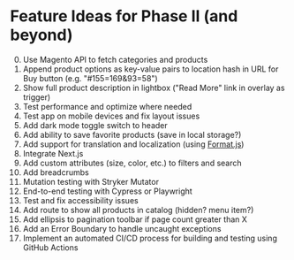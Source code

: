 # Feature Ideas for Phase II (and beyond)

0. Use Magento API to fetch categories and products
1. Append product options as key-value pairs to location hash in URL for Buy button (e.g. "#155=169&93=58")
2. Show full product description in lightbox ("Read More" link in overlay as trigger)
3. Test performance and optimize where needed
4. Test app on mobile devices and fix layout issues
5. Add dark mode toggle switch to header
6. Add ability to save favorite products (save in local storage?)
7. Add support for translation and localization (using [Format.js](https://formatjs.io))
8. Integrate Next.js
9. Add custom attributes (size, color, etc.) to filters and search
10. Add breadcrumbs
11. Mutation testing with Stryker Mutator
12. End-to-end testing with Cypress or Playwright
13. Test and fix accessibility issues
14. Add route to show all products in catalog (hidden? menu item?)
15. Add ellipsis to pagination toolbar if page count greater than X
16. Add an Error Boundary to handle uncaught exceptions
17. Implement an automated CI/CD process for building and testing using GitHub Actions
